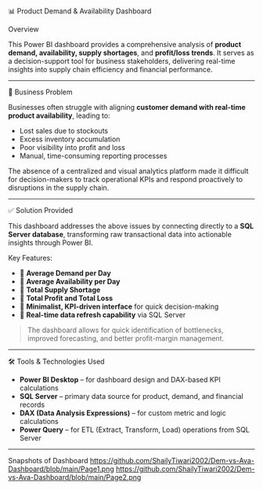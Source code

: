 📊 Product Demand & Availability Dashboard

Overview

This Power BI dashboard provides a comprehensive analysis of **product demand, availability, supply shortages**, and **profit/loss trends**. It serves as a decision-support tool for business stakeholders, delivering real-time insights into supply chain efficiency and financial performance.

---

🚨 Business Problem

Businesses often struggle with aligning **customer demand with real-time product availability**, leading to:

- Lost sales due to stockouts
- Excess inventory accumulation
- Poor visibility into profit and loss
- Manual, time-consuming reporting processes

The absence of a centralized and visual analytics platform made it difficult for decision-makers to track operational KPIs and respond proactively to disruptions in the supply chain.

---

✅ Solution Provided

This dashboard addresses the above issues by connecting directly to a **SQL Server database**, transforming raw transactional data into actionable insights through Power BI.

Key Features:
- 📌 **Average Demand per Day**
- 📌 **Average Availability per Day**
- 📌 **Total Supply Shortage**
- 📌 **Total Profit and Total Loss**
- 📌 **Minimalist, KPI-driven interface** for quick decision-making
- 📌 **Real-time data refresh capability** via SQL Server

> The dashboard allows for quick identification of bottlenecks, improved forecasting, and better profit-margin management.

---

🛠️ Tools & Technologies Used

- **Power BI Desktop** – for dashboard design and DAX-based KPI calculations
- **SQL Server** – primary data source for product, demand, and financial records
- **DAX (Data Analysis Expressions)** – for custom metric and logic calculations
- **Power Query** – for ETL (Extract, Transform, Load) operations from SQL Server

---
Snapshots of Dashboard
https://github.com/ShailyTiwari2002/Dem-vs-Ava-Dashboard/blob/main/Page1.png
https://github.com/ShailyTiwari2002/Dem-vs-Ava-Dashboard/blob/main/Page2.png

